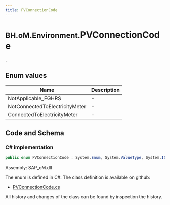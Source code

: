 ```yaml
---
title: PVConnectionCode
---
```


# <small>BH.oM.Environment.</small>**PVConnectionCode**

.

## Enum values

| Name            | Description                                                    |
|-----------------|----------------------------------------------------------------|
| NotApplicable_FGHRS |  -  |
| NotConnectedToElectricityMeter |  -  |
| ConnectedToElectricityMeter |  -  |


## Code and Schema

### C# implementation

``` C# title="C#"
public enum PVConnectionCode : System.Enum, System.ValueType, System.IComparable, System.ISpanFormattable, System.IFormattable, System.IConvertible
```

Assembly: SAP_oM.dll

The enum is defined in C#. The class definition is available on github:

- [PVConnectionCode.cs](https://github.com/BHoM/SAP_Toolkit/blob/develop/SAP_oM/Enums\PVConnectionCode.cs)

All history and changes of the class can be found by inspection the history.
